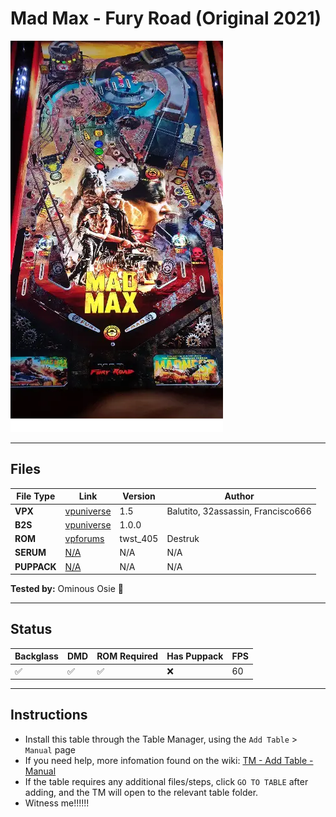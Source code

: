 # Mad Max - Fury Road (Original 2021)

![Table Preview](../../images/kvE46l3j-preview.webp)

---

## Files
| File Type | Link | Version | Author | 
|-----------|--------|----------|--------------|
| **VPX** | [vpuniverse](https://vpuniverse.com/files/file/7663-mad-max-fury-road-dof/) | 1.5 | Balutito, 32assassin, Francisco666 |
| **B2S** | [vpuniverse](https://vpuniverse.com/files/file/14720-mad-max-fury-road-full-dmd/) | 1.0.0 |  |
| **ROM** | [vpforums](https://www.vpforums.org/index.php?app=downloads&showfile=1065) | twst_405 | Destruk |
| **SERUM** | [N/A](#) | N/A | N/A |
| **PUPPACK** | [N/A](#) | N/A | N/A |

**Tested by:** Ominous Osie 🌸

---

## Status 

| Backglass | DMD | ROM Required | Has Puppack | FPS |
|-----------|-----|-----|-----|-----|
| ✅ | ✅ | ✅ | ❌ | 60 |

---

## Instructions

- Install this table through the Table Manager, using the `Add Table` > `Manual` page
- If you need help, more infomation found on the wiki: [TM - Add Table - Manual](https://github.com/LegendsUnchained/vpx-standalone-alp4k/wiki/%5B04%5D-%F0%9F%A7%A1-TM-%E2%80%90-Other-Features#add-table---manual)
- If the table requires any additional files/steps, click `GO TO TABLE` after adding, and the TM will open to the relevant table folder.
- Witness me!!!!!!
